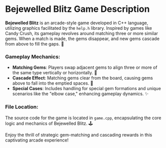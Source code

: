 # Bejewelled Blitz Game Description

**Bejewelled Blitz** is an arcade-style game developed in C++ language, utilizing graphics facilitated by the `help.h` library. Inspired by games like Candy Crush, its gameplay revolves around matching three or more similar gems. When a match is made, the gems disappear, and new gems cascade from above to fill the gaps. 💎

### Gameplay Mechanics:
- **Matching Gems**: Players swap adjacent gems to align three or more of the same type vertically or horizontally. 🌟
- **Cascade Effect**: Matching gems clear from the board, causing gems above to fall into the emptied spaces. 🌈
- **Special Cases**: Includes handling for special gem formations and unique scenarios like the "elbow case," enhancing gameplay dynamics. ✨

### File Location:
The source code for the game is located in `game.cpp`, encapsulating the core logic and mechanics of Bejewelled Blitz. 🕹️

Enjoy the thrill of strategic gem-matching and cascading rewards in this captivating arcade experience!
